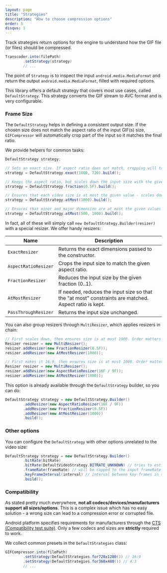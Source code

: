 ```yaml
---
layout: page
title: "Strategies"
description: "How to choose compression options"
order: 5
disqus: 1
---
```



Track strategies return options for the engine to understand how the GIF file (or files)
should be compressed.

```java
Transcoder.into(filePath)
        .setStrategy(strategy)
        // ...
```

The point of `Strategy` is to inspect the input `android.media.MediaFormat` and return
the output `android.media.MediaFormat`, filled with required options.

This library offers a default strategy that covers most use cases, called `DefaultStrategy`.
This strategy converts the GIF stream to AVC format and is very configurable. 

### Frame Size

The `DefaultStrategy` helps in defining a consistent output size. If the chosen size does not 
match the aspect ratio of the input GIF(s) size, `GIFCompressor` will automatically crop part 
of the input so it matches the final ratio.

We provide helpers for common tasks:

```java
DefaultStrategy strategy;

// Sets an exact size. If aspect ratio does not match, cropping will take place.
strategy = DefaultStrategy.exact(1080, 720).build();

// Keeps the aspect ratio, but scales down the input size with the given fraction.
strategy = DefaultStrategy.fraction(0.5F).build();

// Ensures that each video size is at most the given value - scales down otherwise.
strategy = DefaultStrategy.atMost(1000).build();

// Ensures that minor and major dimension are at most the given values - scales down otherwise.
strategy = DefaultStrategy.atMost(500, 1000).build();
```

In fact, all of these will simply call `new DefaultStrategy.Builder(resizer)` with a special
resizer. We offer handy resizers:

|Name|Description|
|----|-----------|
|`ExactResizer`|Returns the exact dimensions passed to the constructor.|
|`AspectRatioResizer`|Crops the input size to match the given aspect ratio.|
|`FractionResizer`|Reduces the input size by the given fraction (0..1).|
|`AtMostResizer`|If needed, reduces the input size so that the "at most" constraints are matched. Aspect ratio is kept.|
|`PassThroughResizer`|Returns the input size unchanged.|

You can also group resizers through `MultiResizer`, which applies resizers in chain:

```java
// First scales down, then ensures size is at most 1000. Order matters!
Resizer resizer = new MultiResizer();
resizer.addResizer(new FractionResizer(0.5F));
resizer.addResizer(new AtMostResizer(1000));

// First makes it 16:9, then ensures size is at most 1000. Order matters!
Resizer resizer = new MultiResizer();
resizer.addResizer(new AspectRatioResizer(16F / 9F));
resizer.addResizer(new AtMostResizer(1000));
```

This option is already available through the `DefaultStrategy` builder, so you can do:

```java
DefaultStrategy strategy = new DefaultStrategy.Builder()
        .addResizer(new AspectRatioResizer(16F / 9F))
        .addResizer(new FractionResizer(0.5F))
        .addResizer(new AtMostResizer(1000))
        .build();
```

### Other options

You can configure the `DefaultStrategy` with other options unrelated to the video size:

```java
DefaultStrategy strategy = new DefaultStrategy.Builder()
        .bitRate(bitRate)
        .bitRate(DefaultVideoStrategy.BITRATE_UNKNOWN) // tries to estimate
        .frameRate(frameRate) // will be capped to the input frameRate
        .keyFrameInterval(interval) // interval between key-frames in seconds
        .build();
```

### Compatibility

As stated pretty much everywhere, **not all codecs/devices/manufacturers support all sizes/options**.
This is a complex issue which has no easy solution - a wrong size can lead to a compression error 
or corrupted file.

Android platform specifies requirements for manufacturers through the [CTS (Compatibility test suite)](https://source.android.com/compatibility/cts).
Only a few codecs and sizes are **strictly** required to work.

We collect common presets in the `DefaultStrategies` class:

```java
GIFCompressor.into(filePath)
        .setStrategy(DefaultStrategies.for720x1280()) // 16:9
        .setStrategy(DefaultStrategies.for360x480()) // 4:3
        // ...
```